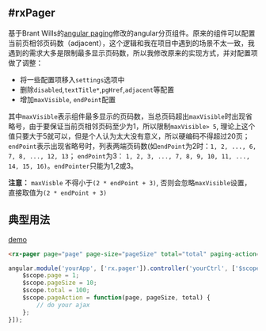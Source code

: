 #rxPager
---

基于Brant Wills的[angular paging](https://github.com/brantwills/Angular-Paging)修改的angular分页组件。原来的组件可以配置当前页相邻页码数（adjacent），这个逻辑和我在项目中遇到的场景不太一致，我遇到的需求大多是限制最多显示页码数，所以我修改原来的实现方式，并对配置项做了调整：

- 将一些配置项移入`settings`选项中
- 删除`disabled`,`textTitle*`,`pgHref`,`adjacent`等配置
- 增加`maxVisible`, `endPoint`配置

其中`maxVisible`表示组件最多显示的页码数，当总页码超出`maxVisible`时出现省略号，由于要保证当前页相邻页码至少为1，所以限制`maxVisible> 5`, 理论上这个值只要大于5就可以，但是个人认为太大没有意义，所以硬编码不得超过20页；
`endPoint`表示出现省略号时，列表两端页码数(如`endPoint`为2时：`1, 2, ..., 6, 7, 8, ..., 12, 13`； `endPoint`为3： `1, 2, 3, ..., 7, 8, 9, 10, 11, ..., 14, 15, 16)`。`endPointer`只能为1,2或3。

**注意：** 	`maxVisble`	不得小于`(2 * endPoint + 3)`, 否则会忽略`maxVisible`设置，直接取值为`(2 * endPoint + 3)`

## 典型用法

[demo](demo.html)

```html
<rx-pager page="page" page-size="pageSize" total="total" paging-action="pageAction(page, pageSize, total)">
```
```javascript
angular.module('yourApp', ['rx.pager']).controller('yourCtrl', ['$scope', function($scope) {
	$scope.page = 1;
	$scope.pageSize = 10;
	$scope.total = 100;
	$scope.pageAction = function(page, pageSize, total) {
		// do your ajax
	};	
}]);
```